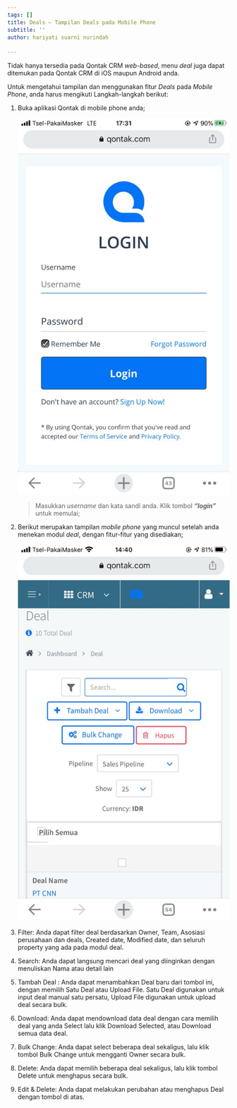 ```yaml
---
tags: []
title: Deals – Tampilan Deals pada Mobile Phone
subtitle: ''
author: hariyati suarni nurindah

---
```

Tidak hanya tersedia pada Qontak CRM _web-based_, menu _deal_ juga dapat ditemukan pada Qontak CRM di iOS maupun Android anda.

Untuk mengetahui tampilan dan menggunakan fitur _Deals_ pada _Mobile Phone_, anda harus mengikuti Langkah-langkah berikut:

1. Buka aplikasi Qontak di mobile phone anda;

   ![](/uploads/tambahkontak4.jpeg)

   > Masukkan _username_ dan kata sandi anda. Klik tombol **_“login”_** untuk memulai;
2. Berikut merupakan tampilan _mobile phone_ yang muncul setelah anda menekan modul _deal_, dengan fitur-fitur yang disediakan;

   ![](/uploads/tampilantask4.jpeg)
3. Filter: Anda dapat filter deal berdasarkan Owner, Team, Asosiasi perusahaan dan deals, Created date, Modified date, dan seluruh property yang ada pada modul deal.
4. Search: Anda dapat langsung mencari deal yang diinginkan dengan menuliskan Nama atau detail lain
5. Tambah Deal : Anda dapat menambahkan Deal baru dari tombol ini, dengan memilih Satu Deal atau Upload File. Satu Deal digunakan untuk input deal manual satu persatu, Upload File digunakan untuk upload deal secara bulk.
6. Download: Anda dapat mendownload data deal dengan cara memilih deal yang anda Select lalu klik Download Selected, atau Download semua data deal.
7. Bulk Change: Anda dapat select beberapa deal sekaligus, lalu klik tombol Bulk Change untuk mengganti Owner secara bulk.
8. Delete: Anda dapat memilih beberapa deal sekaligus, lalu klik tombol Delete untuk menghapus secara bulk.
9. Edit & Delete: Anda dapat melakukan perubahan atau menghapus Deal dengan tombol di atas.